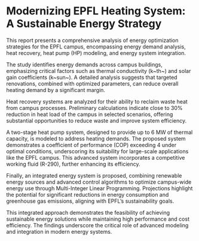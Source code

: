 # Modernizing EPFL Heating System: A Sustainable Energy Strategy

This report presents a comprehensive analysis of energy optimization strategies for the EPFL campus, encompassing energy demand analysis, heat recovery, heat pump (HP) modeling, and energy system integration.

The study identifies energy demands across campus buildings, emphasizing critical factors such as thermal conductivity (k~th~) and solar gain coefficients (k~sun~). A detailed analysis suggests that targeted renovations, combined with optimized parameters, can reduce overall heating demand by a significant margin.

Heat recovery systems are analyzed for their ability to reclaim waste heat from campus processes. Preliminary calculations indicate close to 30% reduction in heat load of the campus in selected scenarios, offering substantial opportunities to reduce waste and improve system efficiency.

A two-stage heat pump system, designed to provide up to 6 MW of thermal capacity, is modeled to address heating demands. The proposed system demonstrates a coefficient of performance (COP) exceeding 4 under optimal conditions, underscoring its suitability for large-scale applications like the EPFL campus. This advanced system incorporates a competitive working fluid (R-290), further enhancing its efficiency.

Finally, an integrated energy system is proposed, combining renewable energy sources and advanced control algorithms to optimize campus-wide energy use through Multi-Integer Linear Programming. Projections highlight the potential for significant reductions in energy consumption and greenhouse gas emissions, aligning with EPFL’s sustainability goals.

This integrated approach demonstrates the feasibility of achieving sustainable energy solutions while maintaining high performance and cost efficiency. The findings underscore the critical role of advanced modeling and integration in modern energy systems.

